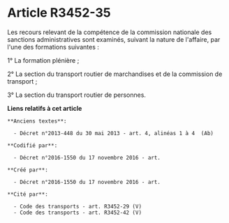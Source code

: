 # Article R3452-35

Les recours relevant de la compétence de la commission nationale des sanctions administratives sont examinés, suivant la
nature de l'affaire, par l'une des formations suivantes :

1° La formation plénière ;

2° La section du transport routier de marchandises et de la commission de transport ;

3° La section du transport routier de personnes.

**Liens relatifs à cet article**

	**Anciens textes**:

	  - Décret n°2013-448 du 30 mai 2013 - art. 4, alinéas 1 à 4  (Ab)

	**Codifié par**:

	  - Décret n°2016-1550 du 17 novembre 2016 - art.

	**Créé par**:

	  - Décret n°2016-1550 du 17 novembre 2016 - art.

	**Cité par**:

	  - Code des transports - art. R3452-29 (V)
	  - Code des transports - art. R3452-42 (V)

